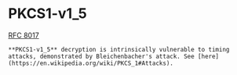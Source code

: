 # PKCS1-v1_5

[RFC 8017](https://datatracker.ietf.org/doc/html/rfc8017)

```admonish warning
**PKCS1-v1_5** decryption is intrinsically vulnerable to timing attacks, demonstrated by Bleichenbacher's attack. See [here](https://en.wikipedia.org/wiki/PKCS_1#Attacks).
```
